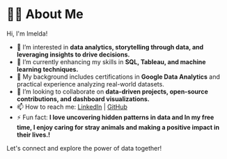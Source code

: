 # 👩‍💻 **About Me**  
Hi, I'm Imelda! 

- 👀 I’m interested in **data analytics, storytelling through data, and leveraging insights to drive decisions.**
- 🌱 I’m currently enhancing my skills in **SQL, Tableau, and machine learning techniques.**
- 💼 My background includes certifications in **Google Data Analytics** and practical experience analyzing real-world datasets.
- 💞️ I’m looking to collaborate on **data-driven projects, open-source contributions, and dashboard visualizations.**
- 📫 How to reach me: [LinkedIn](http://linkedin.com/in/imeldakasapi) | [GitHub](https://github.com/Kas-I)
- ⚡ Fun fact: **I love uncovering hidden patterns in data and In my free time, I enjoy caring for stray animals and making a positive impact in their lives.!**

Let's connect and explore the power of data together!
